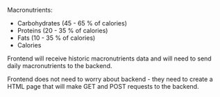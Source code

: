 Macronutrients:
- Carbohydrates (45 - 65 % of calories)
- Proteins (20 - 35 % of calories)
- Fats (10 - 35 % of calories)
- Calories

Frontend will receive historic macronutrients data and will need to send daily macronutrients to the backend.

Frontend does not need to worry about backend - they need to create a HTML page that will make GET and POST requests to the backend.

